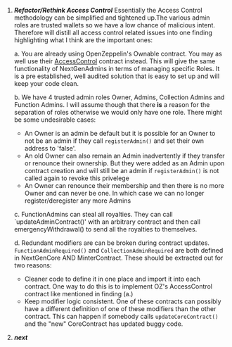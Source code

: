 1. ***Refactor/Rethink Access Control***
Essentially the Access Control methodology can be simplified and tightened up.The various admin roles are trusted wallets so we have a low chance of malicious intent. Therefore will distill all access control related issues into one finding highlighting what I think are the important ones:

   a. You are already using OpenZeppelin's Ownable contract. You may as well use their [AccessControl](https://docs.openzeppelin.com/contracts/5.x/api/access#AccessControl) contract instead. This will give the same functionality of NextGenAdmins in terms of managing specific Roles. It is a pre established, well audited solution that is easy to set up and will keep your code clean.

   b. We have 4 trusted admin roles Owner, Admins, Collection Admins and Function Admins. I will assume though that there **is** a reason for the separation of roles otherwise we would only have one role. There might be some undesirable cases:
   - An Owner is an admin be default but it is possible for an Owner to not be an admin if they call `registerAdmin()` and set their own address to 'false'.
   - An old Owner can also remain an Admin inadvertently if they transfer or renounce their ownership. But they were added as an Admin upon contract creation and will still be an admin if `registerAdmin()` is not called again to revoke this privelege
   - An Owner can renounce their membership and then there is no more Owner and can never be one. In which case we can no longer register/deregister any more Admins

   c. FunctionAdmins can steal all royalties. They can call `updateAdminContract()' with an arbitrary contract and then call emergencyWithdrawal() to send all the royalties to themselves.

   d. Redundant modifiers are can be broken during contract updates. `FunctionAdminRequired()` and `CollectionAdminRequired` are both defined in NextGenCore AND MinterContract. These should be extracted out for two reasons:
   - Cleaner code to define it in one place and import it into each contract. One way to do this is to implement OZ's AccessControl contract like mentioned in finding (a.)
   - Keep modifier logic consistent. One of these contracts can possibly have a different definition of one of these modifiers than the other contract. This can happen if somebody calls `updateCoreContract()` and the "new" CoreContract has updated buggy code.

2. ***next***